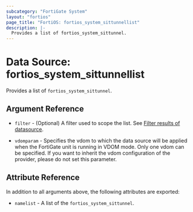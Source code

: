 ```yaml
---
subcategory: "FortiGate System"
layout: "fortios"
page_title: "FortiOS: fortios_system_sittunnellist"
description: |-
  Provides a list of fortios_system_sittunnel.
---
```


# Data Source: fortios_system_sittunnellist
Provides a list of `fortios_system_sittunnel`.

## Argument Reference

* `filter` - (Optional) A filter used to scope the list. See [Filter results of datasource](https://registry.terraform.io/providers/poroping/fortios/latest/docs/guides/fgt_filter).

* `vdomparam` - Specifies the vdom to which the data source will be applied when the FortiGate unit is running in VDOM mode. Only one vdom can be specified. If you want to inherit the vdom configuration of the provider, please do not set this parameter.

## Attribute Reference

In addition to all arguments above, the following attributes are exported:

* `namelist` -  A list of the `fortios_system_sittunnel`.
